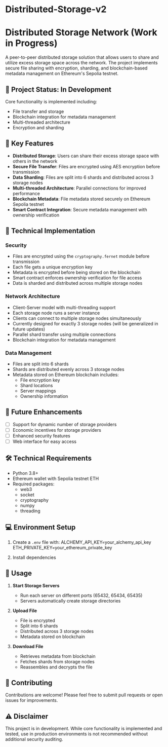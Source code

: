 # Distributed-Storage-v2

# Distributed Storage Network (Work in Progress)

A peer-to-peer distributed storage solution that allows users to share and utilize excess storage space across the network. The project implements secure file sharing with encryption, sharding, and blockchain-based metadata management on Ethereum's Sepolia testnet.

## 🚧 Project Status: In Development

Core functionality is implemented including:
- File transfer and storage
- Blockchain integration for metadata management
- Multi-threaded architecture
- Encryption and sharding

## 🎯 Key Features

- **Distributed Storage**: Users can share their excess storage space with others in the network
- **Secure File Transfer**: Files are encrypted using AES encryption before transmission
- **Data Sharding**: Files are split into 6 shards and distributed across 3 storage nodes
- **Multi-threaded Architecture**: Parallel connections for improved performance
- **Blockchain Metadata**: File metadata stored securely on Ethereum Sepolia testnet
- **Smart Contract Integration**: Secure metadata management with ownership verification

## 🔧 Technical Implementation

### Security
- Files are encrypted using the `cryptography.fernet` module before transmission
- Each file gets a unique encryption key
- Metadata is encrypted before being stored on the blockchain
- Smart contract enforces ownership verification for file access
- Data is sharded and distributed across multiple storage nodes

### Network Architecture
- Client-Server model with multi-threading support
- Each storage node runs a server instance
- Clients can connect to multiple storage nodes simultaneously
- Currently designed for exactly 3 storage nodes (will be generalized in future updates)
- Parallel shard transfer using multiple connections
- Blockchain integration for metadata management

### Data Management
- Files are split into 6 shards
- Shards are distributed evenly across 3 storage nodes
- Metadata stored on Ethereum blockchain includes:
  - File encryption key
  - Shard locations
  - Server mappings
  - Ownership information

## 🚀 Future Enhancements

- [ ] Support for dynamic number of storage providers
- [ ] Economic incentives for storage providers
- [ ] Enhanced security features
- [ ] Web interface for easy access

## 🛠️ Technical Requirements

- Python 3.8+
- Ethereum wallet with Sepolia testnet ETH
- Required packages:
  - web3
  - socket
  - cryptography
  - numpy
  - threading

## 💻 Environment Setup

1. Create a `.env` file with:
ALCHEMY_API_KEY=your_alchemy_api_key
ETH_PRIVATE_KEY=your_ethereum_private_key

2. Install dependencies

## 🚀 Usage

1. **Start Storage Servers**
   - Run each server on different ports (65432, 65434, 65435)
   - Servers automatically create storage directories

2. **Upload File**
   - File is encrypted
   - Split into 6 shards
   - Distributed across 3 storage nodes
   - Metadata stored on blockchain

3. **Download File**
   - Retrieves metadata from blockchain
   - Fetches shards from storage nodes
   - Reassembles and decrypts the file

## 🤝 Contributing

Contributions are welcome! Please feel free to submit pull requests or open issues for improvements.

## ⚠️ Disclaimer

This project is in development. While core functionality is implemented and tested, use in production environments is not recommended without additional security auditing.